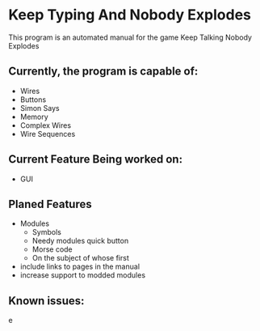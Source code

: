 # Keep Typing And Nobody Explodes

This program is an automated manual for the game Keep Talking Nobody Explodes

## Currently, the program is capable of:

* Wires
* Buttons
* Simon Says
* Memory
* Complex Wires
* Wire Sequences

## Current Feature Being worked on:

* GUI

## Planed Features

* Modules
    * Symbols
    * Needy modules quick button
    * Morse code
    * On the subject of whose first
* include links to pages in the manual
* increase support to modded modules

## Known issues:

e

